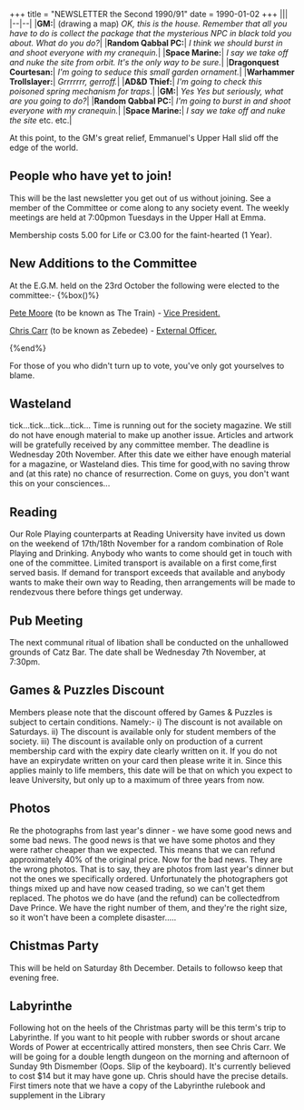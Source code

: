 +++
title = "NEWSLETTER the Second 1990/91"
date = 1990-01-02
+++
 |||
|--|--|
|**GM:**| (drawing a map) _OK, this is the house. Remember that all you have to do is collect the package that the mysterious NPC in black told you about. What do you do?_|
|**Random Qabbal PC:**| _I think we should burst in and shoot everyone with my cranequin._|
|**Space Marine:**| _I say we take off and nuke the site from orbit. It's the only way to be sure._|
|**Dragonquest Courtesan:**| _I'm going to seduce this small garden ornament._|
|**Warhammer Trollslayer:**| _Grrrrrrr, gerroff._|
|**AD&D Thief:**| _I'm going to check this poisoned spring mechanism for traps._|
|**GM:**| _Yes Yes but seriously, what are you going to do?_|
|**Random Qabbal PC:**| _I'm going to burst in and shoot everyone with my cranequin._|
|**Space Marine:**| _I say we take off and nuke the site_ etc. etc.|

At this point, to the GM's great relief, Emmanuel's Upper Hall slid off the edge of the world.

## People who have yet to join!

This will be the last newsletter you get out of us without joining. See a member of the Committee or come along to any society event. The weekly meetings are held at 7:00pmon Tuesdays in the Upper Hall at Emma.

Membership costs 5.00 for Life or C3.00 for the faint-hearted (1 Year).

## New Additions to the Committee

At the E.G.M. held on the 23rd October the following were elected to the committee:-
{%box()%}

<p><u>Pete Moore</u> (to be known as The Train) - <u>Vice President.</u> </p>
<p><u>Chris Carr</u> (to be known as Zebedee) - <u> External Officer. </u></p>

{%end%}

For those of you who didn't turn up to vote, you've only got yourselves to blame.

## Wasteland

tick...tick...tick...tick...
Time is running out for the society magazine. We still do not have enough material to
make up another issue. Articles and artwork will be gratefully received by any committee
member. The deadline is Wednesday 20th November. After this date we either have
enough material for a magazine, or Wasteland dies. This time for good,with no saving
throw and (at this rate) no chance of resurrection. Come on guys, you don't want this on
your consciences...

## Reading

Our Role Playing counterparts at Reading University have invited us down on the
weekend of 17th/18th November for a random combination of Role Playing and Drinking.
Anybody who wants to come should get in touch with one of the committee. Limited
transport is available on a first come,first served basis. If demand for transport exceeds
that available and anybody wants to make their own way to Reading, then arrangements
will be made to rendezvous there before things get underway.

## Pub Meeting

The next communal ritual of libation shall be conducted on the unhallowed grounds of
Catz Bar. The date shall be Wednesday 7th November, at 7:30pm.

## Games & Puzzles Discount

Members please note that the discount offered by Games & Puzzles is subject to certain
conditions. Namely:-
i) The discount is not available on Saturdays.
ii) The discount is available only for student members of the society.
iii) The discount is available only on production of a current membership card with the expiry date clearly written on it. If you do not have an expirydate written on your card then please write it in. Since this applies mainly to life members, this date will be that on which you expect to leave University, but only up to a maximum of three years from now.

## Photos

Re the photographs from last year's dinner - we have some good news and some bad news. The good news is that we have some photos and they were rather cheaper than we expected. This means that we can refund approximately 40% of the original price. Now for the bad news. They are the wrong photos. That is to say, they are photos from last year's dinner but not the ones we specifically ordered. Unfortunately the photographers got things mixed up and have now ceased trading, so we can't get them replaced.
The photos we do have (and the refund) can be collectedfrom Dave Prince. We have the right number of them, and they're the right size, so it won't have been a complete disaster.....

## Chistmas Party

This will be held on Saturday 8th December. Details to followso keep that evening free.

## Labyrinthe

Following hot on the heels of the Christmas party will be this term's trip to Labyrinthe.
If you want to hit people with rubber swords or shout arcane Words of Power at
eccentrically attired monsters, then see Chris Carr. We will be going for a double length
dungeon on the morning and afternoon of Sunday 9th Dismember (Oops. Slip of the
keyboard). It's currently believed to cost $14 but it may have gone up. Chris should have
the precise details.
First timers note that we have a copy of the Labyrinthe rulebook and supplement in the
Library
